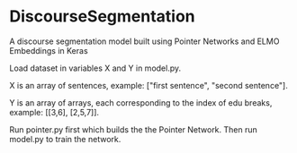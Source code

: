 # DiscourseSegmentation
A discourse segmentation model built using Pointer Networks and ELMO Embeddings in Keras

Load dataset in variables X and Y in model.py.

X is an array of sentences, example: ["first sentence", "second sentence"].

Y is an array of arrays, each corresponding to the index of edu breaks, example: [[3,6], [2,5,7]].


Run pointer.py first which builds the the Pointer Network.
Then run model.py to train the network.
